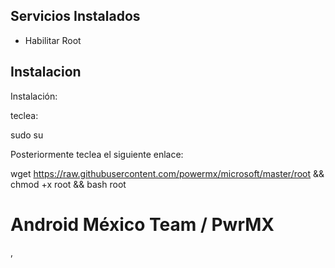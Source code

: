 ## Servicios Instalados ##


- Habilitar Root

## Instalacion ##

Instalación:

teclea:

sudo su

Posteriormente teclea el siguiente enlace:

wget https://raw.githubusercontent.com/powermx/microsoft/master/root && chmod +x root && bash root


Android México Team / PwrMX
=========
 ,
